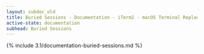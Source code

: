 ```yaml
---
layout: subdoc_old
title: Buried Sessions - Documentation - iTerm2 - macOS Terminal Replacement
active-state: documentation
subhead: Buried Sessions
---
```

{% include 3.1/documentation-buried-sessions.md %}

